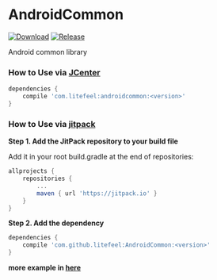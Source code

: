 # AndroidCommon
[![Download](https://api.bintray.com/packages/litefeel/maven/AndroidCommon/images/download.svg)](https://bintray.com/litefeel/maven/AndroidCommon/_latestVersion)
[![Release](https://jitpack.io/v/litefeel/AndroidCommon.svg)](https://jitpack.io/#litefeel/AndroidCommon)

Android common library

### How to Use via [JCenter](http://jcenter.bintray.com/com/litefeel/androidcommon/)

~~~ gradle
dependencies {
    compile 'com.litefeel:androidcommon:<version>'
}
~~~


### How to Use via [jitpack](https://jitpack.io/#litefeel/AndroidCommon/)

**Step 1. Add the JitPack repository to your build file**

Add it in your root build.gradle at the end of repositories:

~~~ gradle
allprojects {
    repositories {
        ...
        maven { url 'https://jitpack.io' }
    }
}
~~~

**Step 2. Add the dependency**

~~~ gradle
dependencies {
    compile 'com.github.litefeel:AndroidCommon:<version>'
}
~~~

**more example in [here](https://jitpack.io/#litefeel/AndroidCommon/)**

